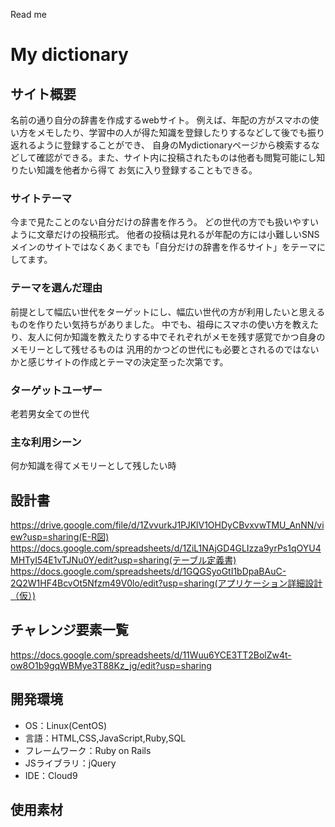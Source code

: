 Read me

# My dictionary

## サイト概要
名前の通り自分の辞書を作成するwebサイト。
例えば、年配の方がスマホの使い方をメモしたり、学習中の人が得た知識を登録したりするなどして後でも振り返れるように登録することができ、
自身のMydictionaryページから検索するなどして確認ができる。また、サイト内に投稿されたものは他者も閲覧可能にし知りたい知識を他者から得て
お気に入り登録することもできる。

### サイトテーマ
今まで見たことのない自分だけの辞書を作ろう。
どの世代の方でも扱いやすいように文章だけの投稿形式。
他者の投稿は見れるが年配の方には小難しいSNSメインのサイトではなくあくまでも「自分だけの辞書を作るサイト」をテーマにしてます。

### テーマを選んだ理由
前提として幅広い世代をターゲットにし、幅広い世代の方が利用したいと思えるものを作りたい気持ちがありました。
中でも、祖母にスマホの使い方を教えたり、友人に何か知識を教えたりする中でそれぞれがメモを残す感覚でかつ自身のメモリーとして残せるものは
汎用的かつどの世代にも必要とされるのではないかと感じサイトの作成とテーマの決定至った次第です。

### ターゲットユーザー
老若男女全ての世代

### 主な利用シーン
何か知識を得てメモリーとして残したい時

## 設計書
https://drive.google.com/file/d/1ZvvurkJ1PJKlV1OHDyCBvxvwTMU_AnNN/view?usp=sharing(E-R図)
https://docs.google.com/spreadsheets/d/1ZiL1NAjGD4GLIzza9yrPs1qOYU4MHTyI54E1vTJNu0Y/edit?usp=sharing(テーブル定義書)
https://docs.google.com/spreadsheets/d/1GQGSyoGtI1bDpaBAuC-2Q2W1HF4BcvOt5Nfzm49V0lo/edit?usp=sharing(アプリケーション詳細設計（仮）)


## チャレンジ要素一覧
https://docs.google.com/spreadsheets/d/11Wuu6YCE3TT2BolZw4t-ow8O1b9gqWBMye3T88Kz_jg/edit?usp=sharing

## 開発環境
- OS：Linux(CentOS)
- 言語：HTML,CSS,JavaScript,Ruby,SQL
- フレームワーク：Ruby on Rails
- JSライブラリ：jQuery
- IDE：Cloud9

## 使用素材
<!-- - 追加の可能性があるため削除してません -->
